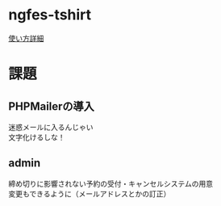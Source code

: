 # ngfes-tshirt
[使い方詳細](https://yatapyon.xsrv.jp/wiki/?NG%E7%A5%AD/%E9%81%8B%E5%96%B6/T%E3%82%B7%E3%83%A3%E3%83%84%E7%8F%AD/%E6%96%87%E5%8C%96%E7%A5%ADT%E3%82%B7%E3%83%A3%E3%83%84%E3%81%AEWeb%E5%8F%97%E4%BB%98%E3%81%AB%E3%81%A4%E3%81%84%E3%81%A6)
# 課題
## PHPMailerの導入  
迷惑メールに入るんじゃい  
文字化けるしな！  
## admin
締め切りに影響されない予約の受付・キャンセルシステムの用意  
変更もできるように（メールアドレスとかの訂正）

